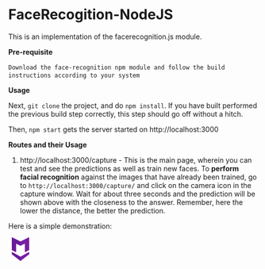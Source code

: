 # FaceRecogition-NodeJS
This is an implementation of the facerecognition.js module. 


**Pre-requisite**

	Download the face-recognition npm module and follow the build instructions according to your system
	
**Usage**

Next, `git clone` the project, and do `npm install`. If you have built performed the previous build step correctly, this step should go off without a hitch.

Then, `npm start` gets the server started on http://localhost:3000

**Routes and their Usage**

1. http://localhost:3000/capture - This is the main page, wherein you can test and see the predictions as well as train new faces. To **perform facial recognition** against the images that have already been trained, go to `http://localhost:3000/capture/` and click on the camera icon in the capture window. Wait for about three seconds and the prediction will be shown above with the closeness to the answer. Remember, here the lower the distance, the better the prediction.

Here is a simple demonstration: 

![alt text](https://github.com/adam-p/markdown-here/raw/master/src/common/images/icon48.png "Logo Title Text 1")

